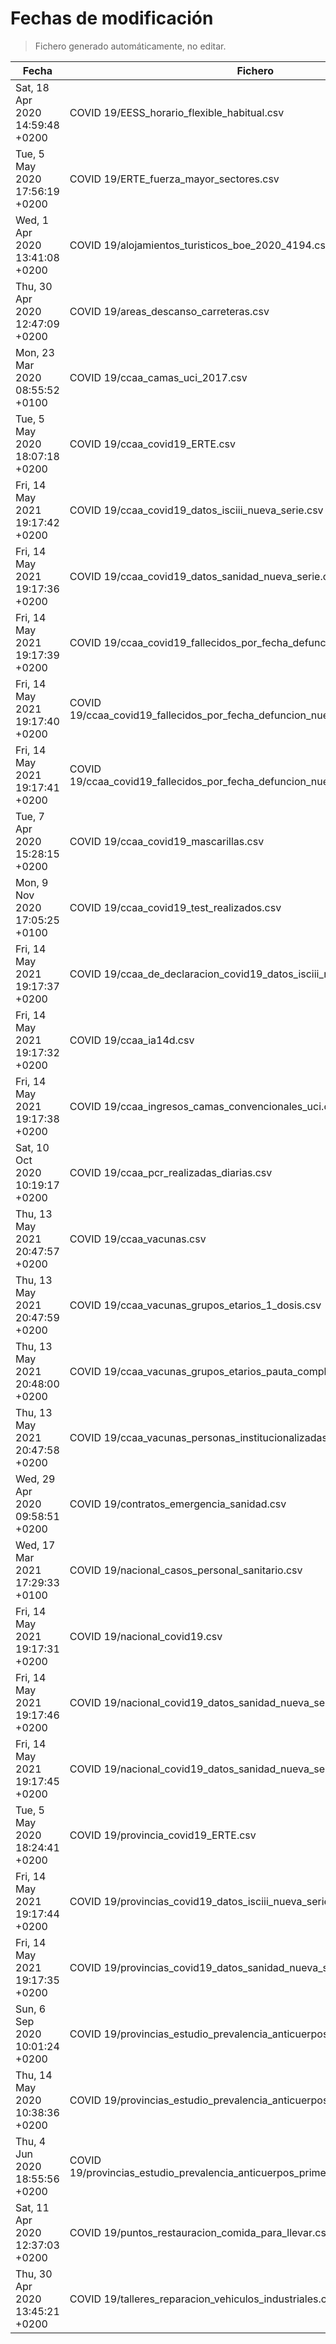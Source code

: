 # Fechas de modificación

> Fichero generado automáticamente, no editar.

| Fecha                           | Fichero                  |
|---------------------------------|--------------------------|
| Sat, 18 Apr 2020 14:59:48 +0200  | COVID 19/EESS_horario_flexible_habitual.csv |
| Tue, 5 May 2020 17:56:19 +0200  | COVID 19/ERTE_fuerza_mayor_sectores.csv |
| Wed, 1 Apr 2020 13:41:08 +0200  | COVID 19/alojamientos_turisticos_boe_2020_4194.csv |
| Thu, 30 Apr 2020 12:47:09 +0200  | COVID 19/areas_descanso_carreteras.csv |
| Mon, 23 Mar 2020 08:55:52 +0100  | COVID 19/ccaa_camas_uci_2017.csv |
| Tue, 5 May 2020 18:07:18 +0200  | COVID 19/ccaa_covid19_ERTE.csv |
| Fri, 14 May 2021 19:17:42 +0200  | COVID 19/ccaa_covid19_datos_isciii_nueva_serie.csv |
| Fri, 14 May 2021 19:17:36 +0200  | COVID 19/ccaa_covid19_datos_sanidad_nueva_serie.csv |
| Fri, 14 May 2021 19:17:39 +0200  | COVID 19/ccaa_covid19_fallecidos_por_fecha_defuncion_nueva_serie.csv |
| Fri, 14 May 2021 19:17:40 +0200  | COVID 19/ccaa_covid19_fallecidos_por_fecha_defuncion_nueva_serie_long.csv |
| Fri, 14 May 2021 19:17:41 +0200  | COVID 19/ccaa_covid19_fallecidos_por_fecha_defuncion_nueva_serie_original.csv |
| Tue, 7 Apr 2020 15:28:15 +0200  | COVID 19/ccaa_covid19_mascarillas.csv |
| Mon, 9 Nov 2020 17:05:25 +0100  | COVID 19/ccaa_covid19_test_realizados.csv |
| Fri, 14 May 2021 19:17:37 +0200  | COVID 19/ccaa_de_declaracion_covid19_datos_isciii_nueva_serie.csv |
| Fri, 14 May 2021 19:17:32 +0200  | COVID 19/ccaa_ia14d.csv |
| Fri, 14 May 2021 19:17:38 +0200  | COVID 19/ccaa_ingresos_camas_convencionales_uci.csv |
| Sat, 10 Oct 2020 10:19:17 +0200  | COVID 19/ccaa_pcr_realizadas_diarias.csv |
| Thu, 13 May 2021 20:47:57 +0200  | COVID 19/ccaa_vacunas.csv |
| Thu, 13 May 2021 20:47:59 +0200  | COVID 19/ccaa_vacunas_grupos_etarios_1_dosis.csv |
| Thu, 13 May 2021 20:48:00 +0200  | COVID 19/ccaa_vacunas_grupos_etarios_pauta_completa.csv |
| Thu, 13 May 2021 20:47:58 +0200  | COVID 19/ccaa_vacunas_personas_institucionalizadas.csv |
| Wed, 29 Apr 2020 09:58:51 +0200  | COVID 19/contratos_emergencia_sanidad.csv |
| Wed, 17 Mar 2021 17:29:33 +0100  | COVID 19/nacional_casos_personal_sanitario.csv |
| Fri, 14 May 2021 19:17:31 +0200  | COVID 19/nacional_covid19.csv |
| Fri, 14 May 2021 19:17:46 +0200  | COVID 19/nacional_covid19_datos_sanidad_nueva_serie.csv |
| Fri, 14 May 2021 19:17:45 +0200  | COVID 19/nacional_covid19_datos_sanidad_nueva_serie_grupos_edad.csv |
| Tue, 5 May 2020 18:24:41 +0200  | COVID 19/provincia_covid19_ERTE.csv |
| Fri, 14 May 2021 19:17:44 +0200  | COVID 19/provincias_covid19_datos_isciii_nueva_serie.csv |
| Fri, 14 May 2021 19:17:35 +0200  | COVID 19/provincias_covid19_datos_sanidad_nueva_serie.csv |
| Sun, 6 Sep 2020 10:01:24 +0200  | COVID 19/provincias_estudio_prevalencia_anticuerpos_final.csv |
| Thu, 14 May 2020 10:38:36 +0200  | COVID 19/provincias_estudio_prevalencia_anticuerpos_primera_ronda.csv |
| Thu, 4 Jun 2020 18:55:56 +0200  | COVID 19/provincias_estudio_prevalencia_anticuerpos_primera_y_segunda_ronda.csv |
| Sat, 11 Apr 2020 12:37:03 +0200  | COVID 19/puntos_restauracion_comida_para_llevar.csv |
| Thu, 30 Apr 2020 13:45:21 +0200  | COVID 19/talleres_reparacion_vehiculos_industriales.csv |
